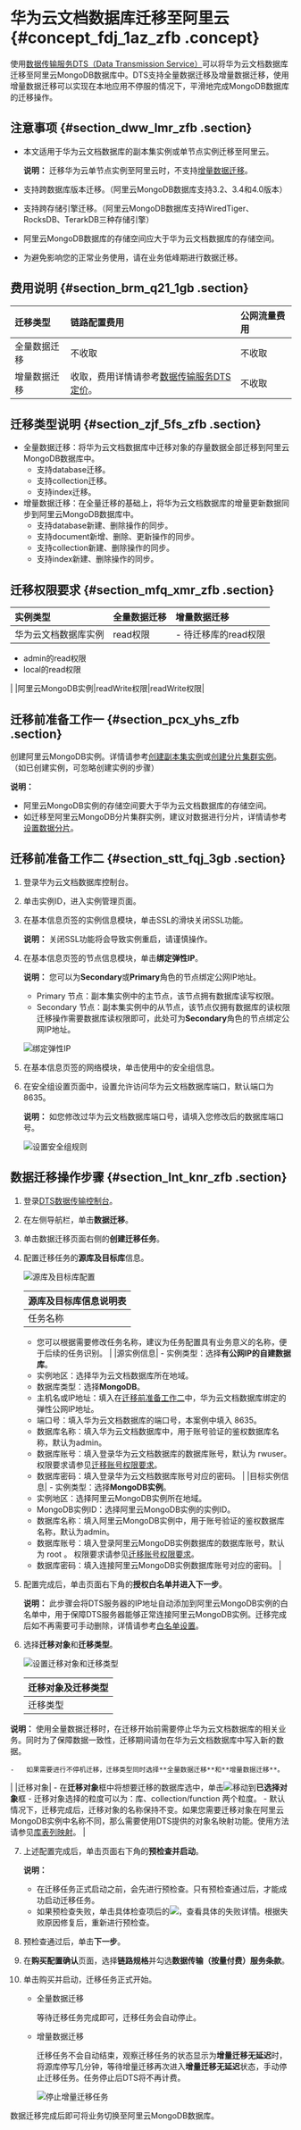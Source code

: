 # 华为云文档数据库迁移至阿里云 {#concept_fdj_1az_zfb .concept}

使用[数据传输服务DTS（Data Transmission Service）](https://dts.console.aliyun.com/)可以将华为云文档数据库迁移至阿里云MongoDB数据库中。DTS支持全量数据迁移及增量数据迁移，使用增量数据迁移可以实现在本地应用不停服的情况下，平滑地完成MongoDB数据库的迁移操作。

## 注意事项 {#section_dww_lmr_zfb .section}

-   本文适用于华为云文档数据库的副本集实例或单节点实例迁移至阿里云。

    **说明：** 迁移华为云单节点实例至阿里云时，不支持[增量数据迁移](https://help.aliyun.com/knowledge_detail/39252.html)。

-   支持跨数据库版本迁移。（阿里云MongoDB数据库支持3.2、3.4和4.0版本）
-   支持跨存储引擎迁移。（阿里云MongoDB数据库支持WiredTiger、RocksDB、TerarkDB三种存储引擎）
-   阿里云MongoDB数据库的存储空间应大于华为云文档数据库的存储空间。
-   为避免影响您的正常业务使用，请在业务低峰期进行数据迁移。

## 费用说明 {#section_brm_q21_1gb .section}

|迁移类型|链路配置费用|公网流量费用|
|:---|:-----|:-----|
|全量数据迁移|不收取|不收取|
|增量数据迁移|收取，费用详情请参考[数据传输服务DTS定价](https://cn.aliyun.com/price/product#/dts/detail)。|不收取|

## 迁移类型说明 {#section_zjf_5fs_zfb .section}

-   全量数据迁移：将华为云文档数据库中迁移对象的存量数据全部迁移到阿里云MongoDB数据库中。
    -   支持database迁移。
    -   支持collection迁移。
    -   支持index迁移。
-   增量数据迁移：在全量迁移的基础上，将华为云文档数据库的增量更新数据同步到阿里云MongoDB数据库中。
    -   支持database新建、删除操作的同步。
    -   支持document新增、删除、更新操作的同步。
    -   支持collection新建、删除操作的同步。
    -   支持index新建、删除操作的同步。

## 迁移权限要求 {#section_mfq_xmr_zfb .section}

|实例类型|全量数据迁移|增量数据迁移|
|:---|:-----|:-----|
|华为云文档数据库实例|read权限| -   待迁移库的read权限
-   admin的read权限
-   local的read权限

 |
|阿里云MongoDB实例|readWrite权限|readWrite权限|

## 迁移前准备工作一 {#section_pcx_yhs_zfb .section}

创建阿里云MongoDB实例。详情请参考[创建副本集实例](../../../../cn.zh-CN/副本集快速入门/创建副本集实例.md#)或[创建分片集群实例](../../../../cn.zh-CN/分片集群快速入门/创建分片集群实例.md#)。（如已创建实例，可忽略创建实例的步骤）

**说明：** 

-   阿里云MongoDB实例的存储空间要大于华为云文档数据库的存储空间。
-   如迁移至阿里云MongoDB分片集群实例，建议对数据进行分片，详情请参考[设置数据分片](../../../../cn.zh-CN/最佳实践/设置数据分片以充分利用Shard性能.md#)。

## 迁移前准备工作二 {#section_stt_fqj_3gb .section}

1.  登录华为云文档数据库控制台。
2.  单击实例ID，进入实例管理页面。
3.  在基本信息页签的实例信息模块，单击SSL的滑块关闭SSL功能。

    **说明：** 关闭SSL功能将会导致实例重启，请谨慎操作。

4.  在基本信息页签的节点信息模块，单击**绑定弹性IP**。

    **说明：** 您可以为**Secondary**或**Primary**角色的节点绑定公网IP地址。

    -   Primary 节点：副本集实例中的主节点，该节点拥有数据库读写权限。
    -   Secondary 节点：副本集实例中的从节点，该节点仅拥有数据库的读权限
    迁移操作需要数据库读权限即可，此处可为**Secondary**角色的节点绑定公网IP地址。

    ![绑定弹性IP](http://static-aliyun-doc.oss-cn-hangzhou.aliyuncs.com/assets/img/86903/156092279735967_zh-CN.png)

5.  在基本信息页签的网络模块，单击使用中的安全组信息。
6.  在安全组设置页面中，设置允许访问华为云文档数据库端口，默认端口为 8635。

    **说明：** 如您修改过华为云文档数据库端口号，请填入您修改后的数据库端口号。

    ![设置安全组规则](http://static-aliyun-doc.oss-cn-hangzhou.aliyuncs.com/assets/img/86903/156092279735968_zh-CN.png)


## 数据迁移操作步骤 {#section_lnt_knr_zfb .section}

1.  登录[DTS数据传输控制台](https://dts.console.aliyun.com/)。
2.  在左侧导航栏，单击**数据迁移**。
3.  单击数据迁移页面右侧的**创建迁移任务**。
4.  配置迁移任务的**源库及目标库**信息。

    ![源库及目标库配置](http://static-aliyun-doc.oss-cn-hangzhou.aliyuncs.com/assets/img/86903/156092279736007_zh-CN.png)

    |源库及目标库信息说明表|
    |:----------|
    |任务名称|     -   DTS为每个任务自动生成一个任务名称，任务名称没有唯一性要求。
    -   您可以根据需要修改任务名称，建议为任务配置具有业务意义的名称，便于后续的任务识别。
 |
    |源实例信息|     -   实例类型：选择**有公网IP的自建数据库**。
    -   实例地区：选择华为云文档数据库所在地域。
    -   数据库类型：选择**MongoDB**。
    -   主机名或IP地址：填入在[迁移前准备工作二](#section_stt_fqj_3gb)中，华为云文档数据库绑定的弹性公网IP地址。
    -   端口号：填入华为云文档数据库的端口号，本案例中填入 8635。
    -   数据库名称：填入华为云文档数据库中，用于账号验证的鉴权数据库名称，默认为admin。
    -   数据库账号：填入登录华为云文档数据库的数据库账号，默认为 rwuser。权限要求请参见[迁移账号权限要求](#section_mfq_xmr_zfb)。
    -   数据库密码：填入登录华为云文档数据库账号对应的密码。
 |
    |目标实例信息|     -   实例类型：选择**MongoDB实例**。
    -   实例地区：选择阿里云MongoDB实例所在地域。
    -   MongoDB实例ID：选择阿里云MongoDB实例的实例ID。
    -   数据库名称：填入阿里云MongoDB实例中，用于账号验证的鉴权数据库名称，默认为admin。
    -   数据库账号：填入登录阿里云MongoDB实例数据库的数据库账号，默认为 root 。 权限要求请参见[迁移账号权限要求](#)。
    -   数据库密码：填入连接阿里云MongoDB实例数据库账号对应的密码。
 |

5.  配置完成后，单击页面右下角的**授权白名单并进入下一步**。

    **说明：** 此步骤会将DTS服务器的IP地址自动添加到阿里云MongoDB实例的白名单中，用于保障DTS服务器能够正常连接阿里云MongoDB实例。迁移完成后如不再需要可手动删除，详情请参考[白名单设置](cn.zh-CN/用户指南/数据安全性/设置白名单.md#)。

6.  选择**迁移对象**和**迁移类型**。

    ![设置迁移对象和迁移类型](http://static-aliyun-doc.oss-cn-hangzhou.aliyuncs.com/assets/img/86903/156092279835987_zh-CN.png)

    |迁移对象及迁移类型|
    |:--------|
    |迁移类型|     -   如果只需要进行全量迁移，迁移类型选择**全量数据迁移**。

**说明：** 使用全量数据迁移时，在迁移开始前需要停止华为云文档数据库的相关业务。同时为了保障数据一致性，迁移期间请勿在华为云文档数据库中写入新的数据。

    -   如果需要进行不停机迁移，迁移类型同时选择**全量数据迁移**和**增量数据迁移**。
 |
    |迁移对象|     -   在**迁移对象**框中将想要迁移的数据库选中，单击![](http://static-aliyun-doc.oss-cn-hangzhou.aliyuncs.com/assets/img/75938/156092279833712_zh-CN.png)移动到**已选择对象**框
    -   迁移对象选择的粒度可以为：库、collection/function 两个粒度。
    -   默认情况下，迁移完成后，迁移对象的名称保持不变。如果您需要迁移对象在阿里云MongoDB实例中名称不同，那么需要使用DTS提供的对象名映射功能。使用方法请参见[库表列映射](https://help.aliyun.com/document_detail/26628.html)。
 |

7.  上述配置完成后，单击页面右下角的**预检查并启动**。

    **说明：** 

    -   在迁移任务正式启动之前，会先进行预检查。只有预检查通过后，才能成功启动迁移任务。
    -   如果预检查失败，单击具体检查项后的![](http://static-aliyun-doc.oss-cn-hangzhou.aliyuncs.com/assets/img/86903/156092279835996_zh-CN.png)，查看具体的失败详情。根据失败原因修复后，重新进行预检查。
8.  预检查通过后，单击**下一步**。
9.  在**购买配置确认**页面，选择**链路规格**并勾选**数据传输（按量付费）服务条款**。
10. 单击购买并启动，迁移任务正式开始。
    -   全量数据迁移

        等待迁移任务完成即可，迁移任务会自动停止。

    -   增量数据迁移

        迁移任务不会自动结束，观察迁移任务的状态显示为**增量迁移无延迟**时，将源库停写几分钟，等待增量迁移再次进入**增量迁移无延迟**状态，手动停止迁移任务。任务停止后DTS将不再计费。

        ![停止增量迁移任务](http://static-aliyun-doc.oss-cn-hangzhou.aliyuncs.com/assets/img/75938/156092279833674_zh-CN.png)


数据迁移完成后即可将业务切换至阿里云MongoDB数据库。

